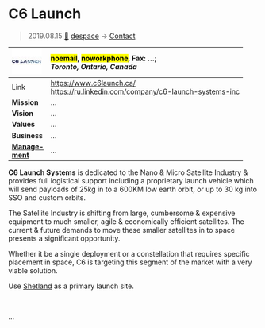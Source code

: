 # C6 Launch
> 2019.08.15 [🚀](../index/index.md) [despace](index.md) → [Contact](contact.md)

|[![](f/contact/c/c6_launch_logo1_thumb.jpg)](f/contact/c/c6_launch_logo1.png)|<mark>noemail</mark>, <mark>noworkphone</mark>, Fax: …;<br> *Toronto, Ontario, Canada*|
|:--|:--|
|Link|<https://www.c6launch.ca/><br> <https://ru.linkedin.com/company/c6-launch-systems-inc>|
|**Mission**|…|
|**Vision**|…|
|**Values**|…|
|**Business**|…|
|**[Manage-<br>ment](mgmt.md)**|…|

**C6 Launch Systems** is dedicated to the Nano & Micro Satellite Industry & provides full logistical support including a proprietary launch vehicle which will send payloads of 25kg in to a 600KM low earth orbit, or up to 30 kg into SSO and custom orbits.

The Satellite Industry is shifting from large, cumbersome & expensive equipment to much smaller, agile & economically efficient satellites. The current & future demands to move these smaller satellites in to space presents a significant opportunity.

Whether it be a single deployment or a constellation that requires specific placement in space, C6 is targeting this segment of the market with a very viable solution.

Use [Shetland](shetland_sc.md) as a primary launch site.


<p style="page-break-after:always"> </p>

…

